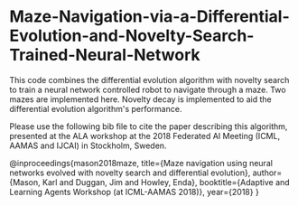 # Maze-Navigation-via-a-Differential-Evolution-and-Novelty-Search-Trained-Neural-Network
This code combines the differential evolution algorithm with novelty search to train a neural network controlled robot to navigate through a maze. Two mazes are implemented here.  Novelty decay is implemented to aid the differential evolution algorithm's performance. 

Please use the following bib file to cite the paper describing this algorithm, presented at the ALA workshop at the 2018 Federated AI Meeting (ICML, AAMAS and IJCAI) in Stockholm, Sweden. 

@inproceedings{mason2018maze,
  title={Maze navigation using neural networks evolved with novelty search and differential evolution},
  author={Mason, Karl and Duggan, Jim and Howley, Enda},
  booktitle={Adaptive and Learning Agents Workshop (at ICML-AAMAS 2018)},
  year={2018}
}
